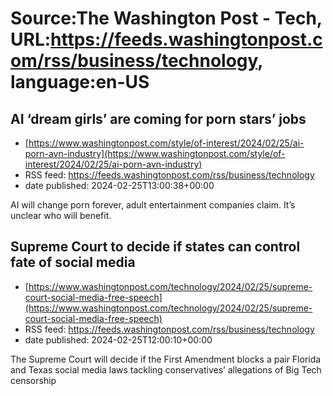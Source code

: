# Source:The Washington Post - Tech, URL:https://feeds.washingtonpost.com/rss/business/technology, language:en-US

## AI ‘dream girls’ are coming for porn stars’ jobs
 - [https://www.washingtonpost.com/style/of-interest/2024/02/25/ai-porn-avn-industry](https://www.washingtonpost.com/style/of-interest/2024/02/25/ai-porn-avn-industry)
 - RSS feed: https://feeds.washingtonpost.com/rss/business/technology
 - date published: 2024-02-25T13:00:38+00:00

AI will change porn forever, adult entertainment companies claim. It’s unclear who will benefit.

## Supreme Court to decide if states can control fate of social media
 - [https://www.washingtonpost.com/technology/2024/02/25/supreme-court-social-media-free-speech](https://www.washingtonpost.com/technology/2024/02/25/supreme-court-social-media-free-speech)
 - RSS feed: https://feeds.washingtonpost.com/rss/business/technology
 - date published: 2024-02-25T12:00:10+00:00

The Supreme Court will decide if the First Amendment blocks a pair Florida and Texas social media laws tackling conservatives’ allegations of Big Tech censorship

